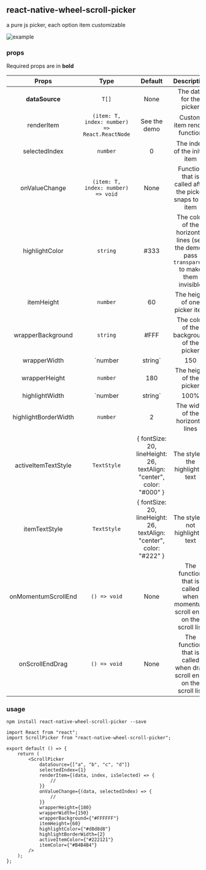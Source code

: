 ## react-native-wheel-scroll-picker

a pure js picker, each option item customizable

![example](./demo/test.gif)

### props

Required props are in **bold**

|      **Props**       |                   **Type**                    |                             **Default**                              |                                       **Description**                                       |
| :------------------: | :-------------------------------------------: | :------------------------------------------------------------------: | :-----------------------------------------------------------------------------------------: |
|    **dataSource**    |                     `T[]`                     |                                 None                                 |                                   The data for the picker                                   |
|      renderItem      | `(item: T, index: number) => React.ReactNode` |                             See the demo                             |                                 Custom item render function                                 |
|    selectedIndex     |                   `number`                    |                                  0                                   |                                The index of the initial item                                |
|    onValueChange     |      `(item: T, index: number) => void`       |                                 None                                 |                  Function that is called after the picker snaps to an item                  |
|    highlightColor    |                   `string`                    |                                 #333                                 | The color of the horizontal lines (see the demo), pass `transparent` to make them invisible |
|      itemHeight      |                   `number`                    |                                  60                                  |                                The height of one picker item                                |
|  wrapperBackground   |                   `string`                    |                                 #FFF                                 |                          The color of the background of the picker                          |
|     wrapperWidth     |                    `number                    |                               string`                                |                                             150                                             | The width of the picker |
|    wrapperHeight     |                   `number`                    |                                 180                                  |                                  The height of the picker                                   |
|    highlightWidth    |                    `number                    |                               string`                                |                                            100%                                             | The width of the highlighted item |
| highlightBorderWidth |                   `number`                    |                                  2                                   |                              The width of the horizontal lines                              |
| activeItemTextStyle  |                  `TextStyle`                  | { fontSize: 20, lineHeight: 26, textAlign: "center", color: "#000" } |                              The style of the highlighted text                              |
|    itemTextStyle     |                  `TextStyle`                  | { fontSize: 20, lineHeight: 26, textAlign: "center", color: "#222" } |                              The style of not highlighted text                              |
| onMomentumScrollEnd  |                 `() => void`                  |                                 None                                 |          The function that is called when momentum scroll ends on the scroll list           |
|   onScrollEndDrag    |                 `() => void`                  |                                 None                                 |            The function that is called when drag scroll ends on the scroll list             |

### usage

```shell
npm install react-native-wheel-scroll-picker --save
```

```tsx
import React from "react";
import ScrollPicker from "react-native-wheel-scroll-picker";

export default () => {
    return (
        <ScrollPicker
            dataSource={["a", "b", "c", "d"]}
            selectedIndex={1}
            renderItem={(data, index, isSelected) => {
                //
            }}
            onValueChange={(data, selectedIndex) => {
                //
            }}
            wrapperHeight={180}
            wrapperWidth={150}
            wrapperBackground={"#FFFFFF"}
            itemHeight={60}
            highlightColor={"#d8d8d8"}
            highlightBorderWidth={2}
            activeItemColor={"#222121"}
            itemColor={"#B4B4B4"}
        />
    );
};
```
